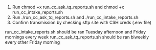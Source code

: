1. Run chmod +x run_cc_ask_tq_reports.sh and chmod +x run_cc_intake_reports.sh
2. Run ./run_cc_ask_tq_reports.sh and ./run_cc_intake_reports.sh
3. Confirm transmission by checking sftp site with CSH creds (.env file)

run_cc_intake_reports.sh should be ran Tuesday afternoon and Friday mornings every week
run_cc_ask_tq_reports.sh should be ran biweekly every other Friday morning
